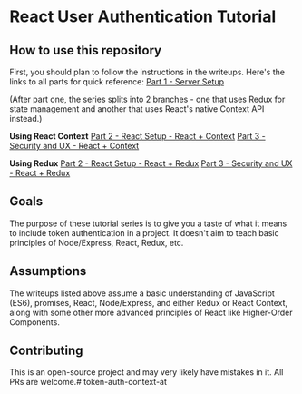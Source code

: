 React User Authentication Tutorial
==================================

## How to use this repository
First, you should plan to follow the instructions in the writeups. Here's the links to all parts for quick reference:
[Part 1 - Server Setup](https://coursework.vschool.io/token-auth-with-jwts-part-1/)

(After part one, the series splits into 2 branches - one that uses Redux for state management and another that uses React's native Context API instead.)

**Using React Context**
[Part 2 - React Setup - React + Context](https://coursework.vschool.io/token-auth-with-jwts-part-2-react-context/)
[Part 3 - Security and UX - React + Context](https://coursework.vschool.io/token-auth-with-jwts-part-3-react-context/)

**Using Redux**
[Part 2 - React Setup - React + Redux](https://coursework.vschool.io/token-auth-with-jwts-part-2-react-redux/)
[Part 3 - Security and UX - React + Redux](https://coursework.vschool.io/token-auth-with-jwts-part-3-react-redux/)

## Goals
The purpose of these tutorial series is to give you a taste of what it means to include token authentication in a project. It doesn't aim to teach basic principles of Node/Express, React, Redux, etc.

## Assumptions
The writeups listed above assume a basic understanding of JavaScript (ES6), promises, React, Node/Express, and either Redux or React Context, along with some other more advanced principles of React like Higher-Order Components.

## Contributing
This is an open-source project and may very likely have mistakes in it. All PRs are welcome.# token-auth-context-at
